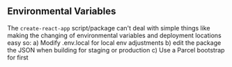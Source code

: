 ## Environmental Variables

The `create-react-app` script/package can't deal with simple things like making the changing of environmental variables and deployment locations easy so:
a) Modify .env.local for local env adjustments
b) edit the package the JSON when building for staging or production
c) Use a Parcel bootstrap for first
